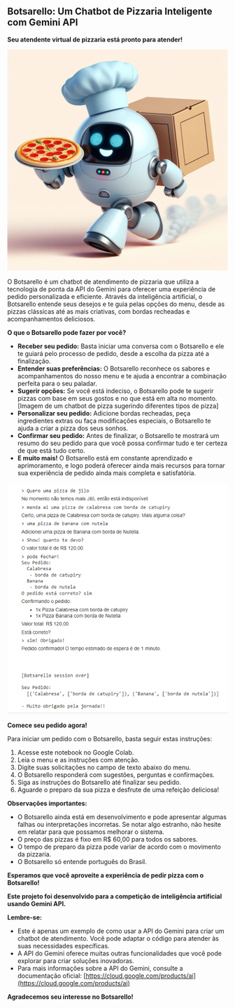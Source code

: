 ## Botsarello: Um Chatbot de Pizzaria Inteligente com Gemini API

**Seu atendente virtual de pizzaria está pronto para atender!**

![Imagem de um Robo entregando uma pizza](Botsarello.jpeg)

O Botsarello é um chatbot de atendimento de pizzaria que utiliza a tecnologia de ponta da API do Gemini para oferecer uma experiência de pedido personalizada e eficiente. Através da inteligência artificial, o Botsarello entende seus desejos e te guia pelas opções do menu, desde as pizzas clássicas até as mais criativas, com bordas recheadas e acompanhamentos deliciosos.

**O que o Botsarello pode fazer por você?**

* **Receber seu pedido:** Basta iniciar uma conversa com o Botsarello e ele te guiará pelo processo de pedido, desde a escolha da pizza até a finalização.
* **Entender suas preferências:** O Botsarello reconhece os sabores e acompanhamentos do nosso menu e te ajuda a encontrar a combinação perfeita para o seu paladar.
* **Sugerir opções:** Se você está indeciso, o Botsarello pode te sugerir pizzas com base em seus gostos e no que está em alta no momento.
[Imagem de um chatbot de pizza sugerindo diferentes tipos de pizza]
* **Personalizar seu pedido:** Adicione bordas recheadas, peça ingredientes extras ou faça modificações especiais, o Botsarello te ajuda a criar a pizza dos seus sonhos.
* **Confirmar seu pedido:** Antes de finalizar, o Botsarello te mostrará um resumo do seu pedido para que você possa confirmar tudo e ter certeza de que está tudo certo.
* **E muito mais!** O Botsarello está em constante aprendizado e aprimoramento, e logo poderá oferecer ainda mais recursos para tornar sua experiência de pedido ainda mais completa e satisfatória.

![Imagem de um pedido](Pedido.png)

**Comece seu pedido agora!**

Para iniciar um pedido com o Botsarello, basta seguir estas instruções:

1. Acesse este notebook no Google Colab.
2. Leia o menu e as instruções com atenção.
3. Digite suas solicitações no campo de texto abaixo do menu.
4. O Botsarello responderá com sugestões, perguntas e confirmações.
5. Siga as instruções do Botsarello até finalizar seu pedido.
6. Aguarde o preparo da sua pizza e desfrute de uma refeição deliciosa!

**Observações importantes:**

* O Botsarello ainda está em desenvolvimento e pode apresentar algumas falhas ou interpretações incorretas. Se notar algo estranho, não hesite em relatar para que possamos melhorar o sistema.
* O preço das pizzas é fixo em R$ 60,00 para todos os sabores.
* O tempo de preparo da pizza pode variar de acordo com o movimento da pizzaria.
* O Botsarello só entende português do Brasil.

**Esperamos que você aproveite a experiência de pedir pizza com o Botsarello!**

**Este projeto foi desenvolvido para a competição de inteligência artificial usando Gemini API.**

**Lembre-se:**

* Este é apenas um exemplo de como usar a API do Gemini para criar um chatbot de atendimento. Você pode adaptar o código para atender às suas necessidades específicas.
* A API do Gemini oferece muitas outras funcionalidades que você pode explorar para criar soluções inovadoras.
* Para mais informações sobre a API do Gemini, consulte a documentação oficial: [https://cloud.google.com/products/ai](https://cloud.google.com/products/ai)

**Agradecemos seu interesse no Botsarello!**
